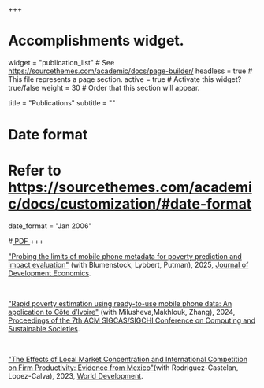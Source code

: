 +++
# Accomplishments widget.
widget = "publication_list"  # See https://sourcethemes.com/academic/docs/page-builder/
headless = true  # This file represents a page section.
active = true  # Activate this widget? true/false
weight = 30  # Order that this section will appear.

title = "Publications"
subtitle = ""

# Date format
#   Refer to https://sourcethemes.com/academic/docs/customization/#date-format
date_format = "Jan 2006"



#<a class="btn btn-outline-primary my-1 mr-1 btn-sm" href="" target="_blank" rel="noopener">  PDF </a> 
+++

<html>
<head>
<style>

details > summary::-webkit-details-marker {
  display: none;
}

</style>
</head>
<body>

<div class="row">
</div>



<i class="far fa-file-alt pub-icon" aria-hidden="true"></i>
  <a href="https://dl.acm.org/doi/abs/10.1145/3674829.3675061">"Probing the limits of mobile phone metadata for poverty prediction and impact evaluation"</a> (with Blumenstock, Lybbert, Putman), 2025, <u>Journal of Development Economics</u>.
   </span> </span> 
</div>
<br>


<i class="far fa-file-alt pub-icon" aria-hidden="true"></i>
  <a href="https://dl.acm.org/doi/abs/10.1145/3674829.3675061"> "Rapid poverty estimation using ready-to-use mobile phone data: An application to Côte d’Ivoire"</a> (with Milusheva,Makhlouk, Zhang), 2024, <u>Proceedings of the 7th ACM SIGCAS/SIGCHI Conference on Computing and Sustainable Societies</u>.
   </span> </span> 
</div>
<br>

  

<i class="far fa-file-alt pub-icon" aria-hidden="true"></i>
  <a href="https://www.sciencedirect.com/science/article/pii/S0305750X23000177"> "The Effects of Local Market Concentration and International Competition on Firm Productivity: Evidence from Mexico"</a>(with Rodriguez-Castelan, Lopez-Calva), 2023, <u>World Development</u>.   </span> </span> 
</div>
<br>


</div>

